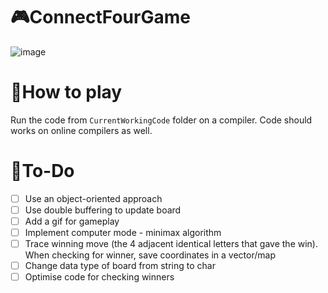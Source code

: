 # 🎮ConnectFourGame
![image](https://user-images.githubusercontent.com/65414576/156174905-646b3dd3-8cde-4dd2-9fb3-e2f8e4d8d9fb.png)

# 🚀How to play #
Run the code from `CurrentWorkingCode` folder on a compiler. Code should works on online compilers as well.

# 🔮To-Do #
- [ ] Use an object-oriented approach 
- [ ] Use double buffering to update board
- [ ] Add a gif for gameplay
- [ ] Implement computer mode - minimax algorithm 
- [ ] Trace winning move (the 4 adjacent identical letters that gave the win). When checking for winner, save coordinates in a vector/map
- [ ] Change data type of board from string to char
- [ ] Optimise code for checking winners
